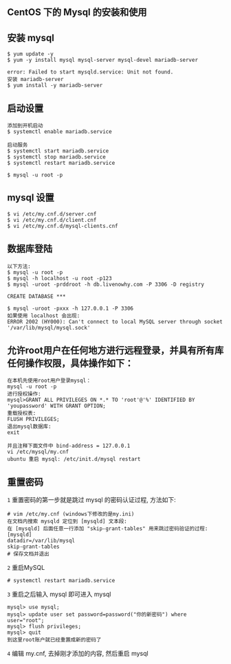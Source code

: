 ## CentOS 下的 Mysql 的安装和使用

## 安装 mysql

    $ yum update -y
    $ yum -y install mysql mysql-server mysql-devel mariadb-server
    
    error: Failed to start mysqld.service: Unit not found.
    安装 mariadb-server
    $ yum install -y mariadb-server

## 启动设置

    添加到开机启动
    $ systemctl enable mariadb.service

    启动服务
    $ systemctl start mariadb.service
    $ systemctl stop mariadb.service
    $ systemctl restart mariadb.service

    $ mysql -u root -p

## mysql 设置

    $ vi /etc/my.cnf.d/server.cnf
    $ vi /etc/my.cnf.d/client.cnf
    $ vi /etc/my.cnf.d/mysql-clients.cnf

## 数据库登陆

    以下方法:
    $ mysql -u root -p
    $ mysql -h localhost -u root -p123
    $ mysql -uroot -prddroot -h db.livenowhy.com -P 3306 -D registry

    CREATE DATABASE ***

    $ mysql -uroot -pxxx -h 127.0.0.1 -P 3306
    如果使用 localhost 会出现:
    ERROR 2002 (HY000): Can't connect to local MySQL server through socket '/var/lib/mysql/mysql.sock'

## 允许root用户在任何地方进行远程登录，并具有所有库任何操作权限，具体操作如下：

    在本机先使用root用户登录mysql：
    mysql -u root -p
    进行授权操作:
    mysql>GRANT ALL PRIVILEGES ON *.* TO 'root'@'%' IDENTIFIED BY 'youpassword' WITH GRANT OPTION;
    重载授权表:
    FLUSH PRIVILEGES;
    退出mysql数据库:
    exit

    并且注释下面文件中 bind-address = 127.0.0.1
    vi /etc/mysql/my.cnf
    ubuntu 重启 mysql: /etc/init.d/mysql restart

## 重置密码

  `1` 重置密码的第一步就是跳过 mysql 的密码认证过程, 方法如下:

    # vim /etc/my.cnf (windows下修改的是my.ini)
    在文档内搜索 mysqld 定位到 [mysqld] 文本段:
    在 [mysqld] 后面任意一行添加 "skip-grant-tables" 用来跳过密码验证的过程:
    [mysqld]
    datadir=/var/lib/mysql
    skip-grant-tables
    # 保存文档并退出

  `2` 重启MySQL

    # systemctl restart mariadb.service

  `3` 重启之后输入 mysql 即可进入 mysql

    mysql> use mysql;
    mysql> update user set password=password("你的新密码") where user="root";
    mysql> flush privileges;
    mysql> quit
    到这里root账户就已经重置成新的密码了

  `4` 编辑 my.cnf, 去掉刚才添加的内容, 然后重启 mysql

